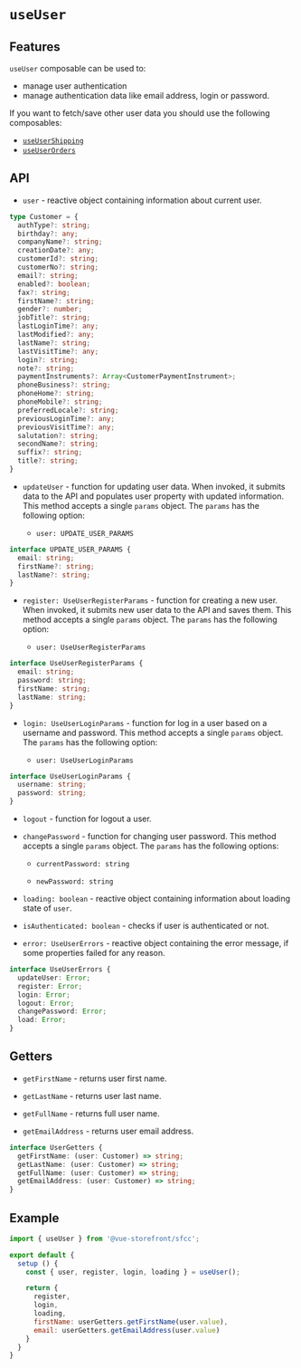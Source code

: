 # `useUser`

## Features

`useUser` composable can be used to:

- manage user authentication
- manage authentication data like email address, login or password.

If you want to fetch/save other user data you should use the following composables:
- [`useUserShipping`](./use-user-shipping.md)
- [`useUserOrders`](./use-user-orders.md)

## API

- `user` - reactive object containing information about current user.

```ts
type Customer = {
  authType?: string;
  birthday?: any;
  companyName?: string;
  creationDate?: any;
  customerId?: string;
  customerNo?: string;
  email?: string;
  enabled?: boolean;
  fax?: string;
  firstName?: string;
  gender?: number;
  jobTitle?: string;
  lastLoginTime?: any;
  lastModified?: any;
  lastName?: string;
  lastVisitTime?: any;
  login?: string;
  note?: string;
  paymentInstruments?: Array<CustomerPaymentInstrument>;
  phoneBusiness?: string;
  phoneHome?: string;
  phoneMobile?: string;
  preferredLocale?: string;
  previousLoginTime?: any;
  previousVisitTime?: any;
  salutation?: string;
  secondName?: string;
  suffix?: string;
  title?: string;
}
```

- `updateUser` - function for updating user data. When invoked, it submits data to the API and populates user property with updated information.  This method accepts a single `params` object. The `params` has the following option:

    - `user: UPDATE_USER_PARAMS`

```ts
interface UPDATE_USER_PARAMS {
  email: string;
  firstName?: string;
  lastName?: string;
}
```

- `register: UseUserRegisterParams` - function for creating a new user. When invoked, it submits new user data to the API and saves them. This method accepts a single `params` object. The `params` has the following option:

  - `user: UseUserRegisterParams`

```ts
interface UseUserRegisterParams {
  email: string;
  password: string;
  firstName: string;
  lastName: string;
}
```

- `login: UseUserLoginParams` - function for log in a user based on a username and password. This method accepts a single `params` object. The `params` has the following option:

  - `user: UseUserLoginParams`

```ts
interface UseUserLoginParams {
  username: string;
  password: string;
}
```

- `logout` - function for logout a user.

- `changePassword` - function for changing user password. This method accepts a single `params` object. The `params` has the following options:

    - `currentPassword: string`

    - `newPassword: string`

- `loading: boolean` - reactive object containing information about loading state of `user`.

- `isAuthenticated: boolean` - checks if user is authenticated or not.

- `error: UseUserErrors` - reactive object containing the error message, if some properties failed for any reason.

```ts
interface UseUserErrors {
  updateUser: Error;
  register: Error;
  login: Error;
  logout: Error;
  changePassword: Error;
  load: Error;
}
```

## Getters

- `getFirstName` - returns user first name.

- `getLastName` - returns user last name.

- `getFullName` - returns full user name.

- `getEmailAddress` - returns user email address.

```ts
interface UserGetters {
  getFirstName: (user: Customer) => string;
  getLastName: (user: Customer) => string;
  getFullName: (user: Customer) => string;
  getEmailAddress: (user: Customer) => string;
}
```

## Example

```js
import { useUser } from '@vue-storefront/sfcc';

export default {
  setup () {
    const { user, register, login, loading } = useUser();

    return {
      register,
      login,
      loading,
      firstName: userGetters.getFirstName(user.value),
      email: userGetters.getEmailAddress(user.value)
    }
  }
}
```
